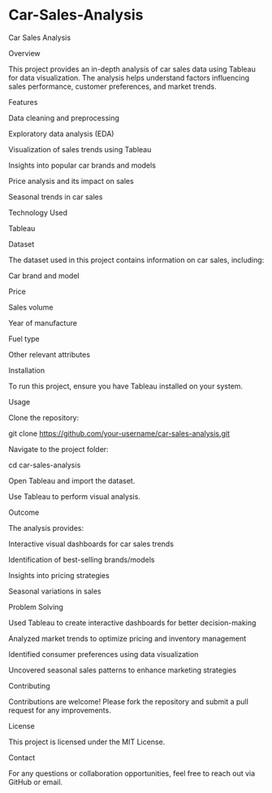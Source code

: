 # Car-Sales-Analysis
Car Sales Analysis

Overview

This project provides an in-depth analysis of car sales data using Tableau for data visualization. The analysis helps understand factors influencing sales performance, customer preferences, and market trends.

Features

Data cleaning and preprocessing

Exploratory data analysis (EDA)

Visualization of sales trends using Tableau

Insights into popular car brands and models

Price analysis and its impact on sales

Seasonal trends in car sales

Technology Used

Tableau

Dataset

The dataset used in this project contains information on car sales, including:

Car brand and model

Price

Sales volume

Year of manufacture

Fuel type

Other relevant attributes

Installation

To run this project, ensure you have Tableau installed on your system.

Usage

Clone the repository:

git clone https://github.com/your-username/car-sales-analysis.git

Navigate to the project folder:

cd car-sales-analysis

Open Tableau and import the dataset.

Use Tableau to perform visual analysis.

Outcome

The analysis provides:

Interactive visual dashboards for car sales trends

Identification of best-selling brands/models

Insights into pricing strategies

Seasonal variations in sales

Problem Solving

Used Tableau to create interactive dashboards for better decision-making

Analyzed market trends to optimize pricing and inventory management

Identified consumer preferences using data visualization

Uncovered seasonal sales patterns to enhance marketing strategies

Contributing

Contributions are welcome! Please fork the repository and submit a pull request for any improvements.

License

This project is licensed under the MIT License.

Contact

For any questions or collaboration opportunities, feel free to reach out via GitHub or email.
